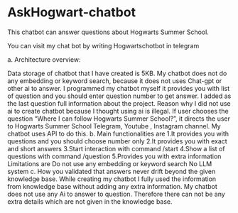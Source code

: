 
# AskHogwart-chatbot
This chatbot can answer questions about Hogwarts Summer School.

You can visit my chat bot by writing Hogwartschotbot in telegram

a.	Architecture overview:
 
Data storage of chatbot that I have created is 5KB. My chatbot does not do any embedding or keyword search, because it does not uses Chat-gpt or other ai to answer. I programmed my chatbot myself it provides you with list of question and you should enter question number to get answer. I added as the last question full information about the project. Reason why I did not use ai to create chatbot because I thought using ai is illegal. If user chooses the question “Where I can follow Hogwarts Summer School?”, it directs the user to  Hogwarts Summer School  Telegram, Youtube , Instagram channel. My chatbot uses API to do this.
b.	Main functionalities are
1.It provides you with questions and you should choose number only
2.It provides you with exact and short answers
3.Start interaction with command /start
4.Show a list of questions with command /question
5.Provides you with extra information
Limitations are 
Do not use any embedding or keyword search
No LLM system
c. How you validated that answers never drift beyond the given knowledge base.
While creating my chatbot I fully used the information from knowledge base without adding  any extra information. My chatbot does not use any Ai to answer to question. Therefore there can not be any extra details which are not given in the knowledge base.
